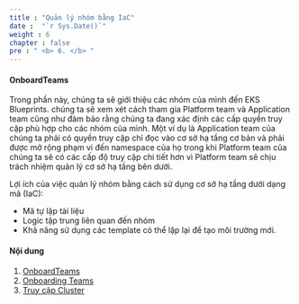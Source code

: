 ```yaml
---
title : "Quản lý nhóm bằng IaC"
date :  "`r Sys.Date()`" 
weight : 6 
chapter : false
pre : " <b> 6. </b> "
---
```


#### OnboardTeams

Trong phần này, chúng ta sẽ giới thiệu các nhóm của mình đến EKS Blueprints. chúng ta sẽ xem xét cách tham gia Platform team và Application team cũng như đảm bảo rằng chúng ta đang xác định các cấp quyền truy cập phù hợp cho các nhóm của mình. Một ví dụ là Application team của chúng ta phải có quyền truy cập chỉ đọc vào cơ sở hạ tầng cơ bản và phải được mở rộng phạm vi đến namespace của họ trong khi Platform team của chúng ta sẽ có các cấp độ truy cập chi tiết hơn vì Platform team sẽ chịu trách nhiệm quản lý cơ sở hạ tầng bên dưới.

Lợi ích của việc quản lý nhóm bằng cách sử dụng cơ sở hạ tầng dưới dạng mã (IaC):

*   Mã tự lập tài liệu
*   Logic tập trung liên quan đến nhóm
*   Khả năng sử dụng các template có thể lặp lại để tạo môi trường mới.

#### Nội dung

1.  [OnboardTeams](6.1-definingteams/)
2.  [Onboarding Teams](6.2-onboardingteams/)
3.  [Truy cập Cluster](6.3-clusteraccessforteams/)